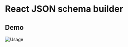 # React JSON schema builder

## Demo

![Usage](https://lh3.googleusercontent.com/fife/ALs6j_EknTc27CO74S45JC-l_jEDVHgJFCrnVsjZc94CNwpLXNV7U7uDCN4G6AYepzqS_Ed52OpmHuL2jdVMwh7z0hEO8hEA4XQTFh1UIG33J9a9FO-FOxCXgD4Hs7WdVWifNjpIuvBVxyED6iLfsMsDLskPqrTOuIzTAemkjCX6pS0Z3XgNuDahMBm3f6pAfIHHTWzyKdE1HzE27PbDelom4XoRvB3UUF4oE8yIsCrk-_Rvp6oMV1dsOhWLKBL_0bLKJM0c8bmeDAff0kCzEEFxUaMNPOtgok2hrONjMoMRSnY0PpuAJPBeZfCtP0kw0M7OIcbDUGBlqKwPUv_Oh1m0OgiLwgJkBDNxXH045U2OaJQEyY6pncvmFAosNAuQmrU6k9DyY5cCGKUmwiAoL8gBU1EhqfXSC7FLNiuZYojdCYMo_AiDOPoqKoYo9qvRU2DBD-zABL5icmOReIji0ObbgkuIsNgD-p9uIZuU6XH21q-9mHgFqf3EfZDWeXsXG536-koBLc6EQpGVsdI5kjePvxP4E8cICZsj93Wyx-qtx0y4Yfhu8VIAMIMjihEy_7Oc2fxBIYVw1LmP97itnSDoftkEISvOmjMfnfjB2SNZVnBfQa_yOUC8U-u7G8dkCbYzO2mUfnBFQ3ik0vt_xerTDy7fzEka_DOw1kfTb4urjfTpIxVJwa56Ki0m-fgiBnE4-mOoqMF_WShXzqf_r0--rXwSEfCx-Vcu2HS7E9kTg6jNVGbhGLOfZMu8uYAdACyUfmg0Q9JwzYVo2YT8idhO2SMunxkOAtsKp9-tflmFRcIT4L-httdWvTUY8OlfTio2CJHDB4hnQlwyWQxx_4jx2QrSu_AmTMK2dYRkEpM8raluq-mJ9F4CxB7Lv3IXEKyWhYc-gZFgWA-2_aWJIi-vvDQevmcWjaxOu8MbZPWr2CpBr6xtvt6Y5DNdUY7DrC4IBuvF8FfGG1Ty8Jmk05nidsnBCVkTpsAE3fgN-xcUCnpkf4HHGhBc_cME_jo0TJ3RKSJ_7vVCWV1FzGtquTlm4GjAdfSFMs1gob8Kdq0fLv3RpOppUt1271VxOgOW78DcnjlLS0YgtZFjFaUc5MXLgjV00kvU1wKbGt_2iHvfnnk_DpmYfuJOOFIzr9ZwWBNc8DUI8ELiYzyP94YqCsddiq7bN9BuvF4r2qttsWTv-81DZekrWMCdzmS6shIF3sYlIly7ONyqVovOHn_BrZ5R9is470pZ8xjNNHN313g63SPJoT3kGtkUCWGTVvL95IywqVdaEekpEsFoQru1q37h4wSilNFmi4rK1Gj6qFwq1rT2gcgdBGrH4liaaPkWjAwD5JOwc0FU9V1m2j7AlzLnzaxN3KXEh2FflsXOV5C8nOL48KjQtoYFG3Jpsh4NxzeagrWOD_hFHmibgqZaCQ2JKwWszoeMWef-rRzD7g70HDUn-qpprOgl4bRiihqvAsS7hAFZQ_MOoOpv_CgspSiay-N0KEyAW6eionXs4OHdG5cdC1NAxkEiVsoJ6sgDBX1C5C_JWbvRQrf5m_jYUBL2d25nnijLGRgUa5qhujxqz0TuWtGVCuPiLoYOAOIMGG76Bq2AXeij5krvHiIfGG6kpIXQErOzFnLSfdmuxqaAmuvNj-h8VZTLBP3sc1sZTW5FQnQApxNepXlfVtz4UX6HBznLhA=w2880-h1406)
